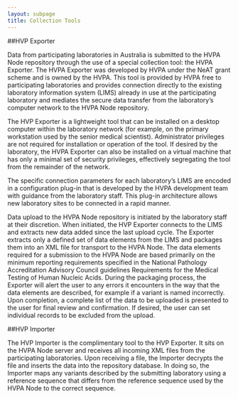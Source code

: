 ```yaml
---
layout: subpage
title: Collection Tools
---
```


##HVP Exporter

Data from participating laboratories in Australia is submitted to the HVPA Node repository through the use of a special collection tool: the HVPA Exporter. The HVPA Exporter was developed by HVPA under the NeAT grant scheme and is owned by the HVPA.  This tool is provided by HVPA free to participating laboratories and provides connection directly to the existing laboratory information system (LIMS) already in use at the participating laboratory and mediates the secure data transfer from the laboratory’s computer network to the HVPA Node repository.

The HVP Exporter is a lightweight tool that can be installed on a desktop computer within the laboratory network (for example, on the primary workstation used by the senior medical scientist). Administrator privileges are not required for installation or operation of the tool. If desired by the laboratory, the HVPA Exporter can also be installed on a virtual machine that has only a minimal set of security privileges, effectively segregating the tool from the remainder of the network.

The specific connection parameters for each laboratory’s LIMS are encoded in a configuration plug-in that is developed by the HVPA development team with guidance from the laboratory staff. This plug-in architecture allows new laboratory sites to be connected in a rapid manner.

Data upload to the HVPA Node repository is initiated by the laboratory staff at their discretion.  When initiated, the HVP Exporter connects to the LIMS and extracts new data added since the last upload cycle. The Exporter extracts only a defined set of data elements from the LIMS and packages them into an XML file for transport to the HVPA Node. The data elements required for a submission to the HVPA Node are based primarily on the minimum reporting requirements specified in the National Pathology Accreditation Advisory Council guidelines Requirements for the Medical Testing of Human Nucleic Acids.  During the packaging process, the Exporter will alert the user to any errors it encounters in the way that the data elements are described, for example if a variant is named incorrectly. Upon completion, a complete list of the data to be uploaded is presented to the user for final review and confirmation. If desired, the user can set individual records to be excluded from the upload.

##HVP Importer

The HVP Importer is the complimentary tool to the HVP Exporter. It sits on the HVPA Node server and receives all incoming XML files from the participating laboratories. Upon receiving a file, the Importer decrypts the file and inserts the data into the repository database. In doing so, the Importer maps any variants described by the submitting laboratory using a reference sequence that differs from the reference sequence used by the HVPA Node to the correct sequence.